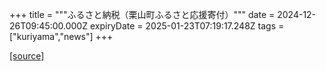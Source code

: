 +++
title = """ふるさと納税（栗山町ふるさと応援寄付）"""
date = 2024-12-26T09:45:00.000Z
expiryDate = 2025-01-23T07:19:17.248Z
tags = ["kuriyama","news"]
+++


[[source]](https://www.town.kuriyama.hokkaido.jp/site/furusatonouzei/)
